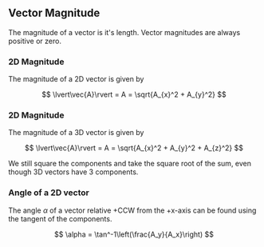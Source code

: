 ## Vector Magnitude

The magnitude of a vector is it's length. Vector magnitudes are always positive or zero.

### 2D Magnitude

The magnitude of a 2D vector is given by

$$ \lvert\vec{A}\rvert = A = \sqrt{A_{x}^2 + A_{y}^2} $$

### 2D Magnitude

The magnitude of a 3D vector is given by

$$ \lvert\vec{A}\rvert = A = \sqrt{A_{x}^2 + A_{y}^2 + A_{z}^2} $$

We still square the components and take the square root of the sum, even though 3D vectors have 3 components.

### Angle of a 2D vector

The angle $\alpha$ of a vector relative +CCW from the +x-axis can be found using the tangent of the components. 

$$ \alpha = \tan^-1\left(\frac{A_y}{A_x}\right) $$
